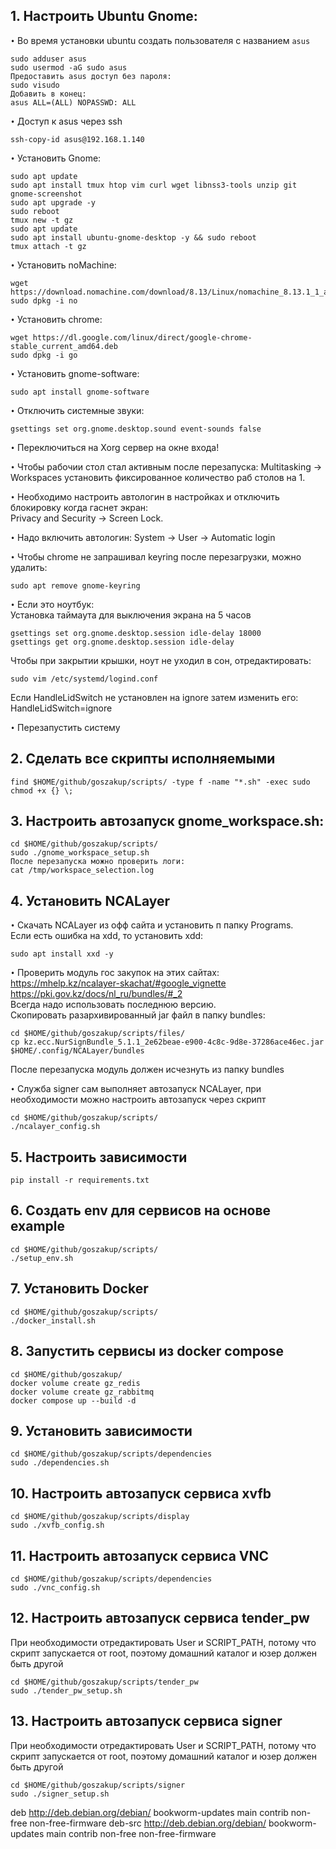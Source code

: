 ## 1. Настроить Ubuntu Gnome:

`•` Во время установки ubuntu создать пользователя с названием ```asus```
```
sudo adduser asus  
sudo usermod -aG sudo asus
Предоставить asus доступ без пароля:
sudo visudo
Добавить в конец:
asus ALL=(ALL) NOPASSWD: ALL  
```
`•` Доступ к asus через ssh  
```
ssh-copy-id asus@192.168.1.140 
```
`•` Установить Gnome:
```
sudo apt update
sudo apt install tmux htop vim curl wget libnss3-tools unzip git gnome-screenshot
sudo apt upgrade -y  
sudo reboot
tmux new -t gz
sudo apt update  
sudo apt install ubuntu-gnome-desktop -y && sudo reboot
tmux attach -t gz
```
`•` Установить noMachine:
```
wget https://download.nomachine.com/download/8.13/Linux/nomachine_8.13.1_1_amd64.deb
sudo dpkg -i no
```
`•` Установить chrome:
```
wget https://dl.google.com/linux/direct/google-chrome-stable_current_amd64.deb
sudo dpkg -i go
```
`•` Установить gnome-software:
```
sudo apt install gnome-software
```
`•` Отключить системные звуки:
```
gsettings set org.gnome.desktop.sound event-sounds false
```
`•` Переключиться на Xorg сервер на окне входа!

`•` Чтобы рабочии стол стал активным после перезапуска:
Multitasking -> Workspaces установить фиксированное количество раб столов на 1.  

`•` Необходимо настроить автологин в настройках и отключить блокировку когда гаснет экран:  
Privacy and Security -> Screen Lock. 

`•` Надо включить автологин:
System -> User ->  Automatic login

`•` Чтобы chrome не запрашивал keyring после перезагрузки, можно удалить:
```
sudo apt remove gnome-keyring 
```

`•` Если это ноутбук:  
Установка таймаута для выключения экрана на 5 часов  
```
gsettings set org.gnome.desktop.session idle-delay 18000
gsettings get org.gnome.desktop.session idle-delay
```
Чтобы при закрытии крышки, ноут не уходил в сон, отредактировать:
```
sudo vim /etc/systemd/logind.conf
```  
Если HandleLidSwitch не установлен на ignore затем изменить его:
HandleLidSwitch=ignore

`•` Перезапустить систему


## 2. Сделать все скрипты исполняемыми
```
find $HOME/github/goszakup/scripts/ -type f -name "*.sh" -exec sudo chmod +x {} \; 
```

## 3. Настроить автозапуск gnome_workspace.sh:
```
cd $HOME/github/goszakup/scripts/
sudo ./gnome_workspace_setup.sh
После перезапуска можно проверить логи:
cat /tmp/workspace_selection.log 
```

## 4. Установить NCALayer
`•` Скачать NCALayer из офф сайта и установить п папку Programs.  
Если есть ошибка на xdd, то установить xdd:
```
sudo apt install xxd -y
```
`•` Проверить модуль гос закупок на этих сайтах:  
https://mhelp.kz/ncalayer-skachat/#google_vignette  
https://pki.gov.kz/docs/nl_ru/bundles/#_2  
Всегда надо использовать последнюю версию.  
Скопировать разархивированный jar файл в папку bundles:  
```
cd $HOME/github/goszakup/scripts/files/
cp kz.ecc.NurSignBundle_5.1.1_2e62beae-e900-4c8c-9d8e-37286ace46ec.jar $HOME/.config/NCALayer/bundles 
``` 
После перезапуска модуль должен исчезнуть из папку bundles  

`•` Служба signer сам выполняет автозапуск NCALayer, при необходимости можно настроить автозапуск через скрипт
```
cd $HOME/github/goszakup/scripts/
./ncalayer_config.sh
```

## 5. Настроить зависимости
```
pip install -r requirements.txt
```

## 6. Создать env для сервисов на основе example
```
cd $HOME/github/goszakup/scripts/
./setup_env.sh
```

## 7. Установить Docker
```
cd $HOME/github/goszakup/scripts/
./docker_install.sh
```

## 8. Запустить сервисы из docker compose 
```
cd $HOME/github/goszakup/
docker volume create gz_redis
docker volume create gz_rabbitmq
docker compose up --build -d
```

## 9. Установить зависимости
```
cd $HOME/github/goszakup/scripts/dependencies
sudo ./dependencies.sh
```

## 10. Настроить автозапуск сервиса xvfb
```
cd $HOME/github/goszakup/scripts/display
sudo ./xvfb_config.sh
```

## 11. Настроить автозапуск сервиса VNC
```
cd $HOME/github/goszakup/scripts/dependencies
sudo ./vnc_config.sh
```

## 12. Настроить автозапуск сервиса tender_pw
При необходимости отредактировать User и SCRIPT_PATH, потому что   
скрипт запускается от root, поэтому домашний каталог и юзер должен быть другой 
```
cd $HOME/github/goszakup/scripts/tender_pw
sudo ./tender_pw_setup.sh
```

## 13. Настроить автозапуск сервиса signer
При необходимости отредактировать User и SCRIPT_PATH, потому что   
скрипт запускается от root, поэтому домашний каталог и юзер должен быть другой 
```
cd $HOME/github/goszakup/scripts/signer
sudo ./signer_setup.sh
```


deb http://deb.debian.org/debian/ bookworm-updates main contrib non-free non-free-firmware
deb-src http://deb.debian.org/debian/ bookworm-updates main contrib non-free non-free-firmware